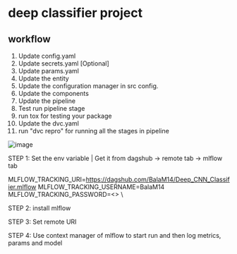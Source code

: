 # deep classifier project


## workflow

1.  Update config.yaml
2.  Update secrets.yaml [Optional]
3.  Update params.yaml
4.  Update the entity
5.  Update the configuration manager in src config.
6.  Update the components
7.  Update the pipeline
8.  Test run pipeline stage
9.  run tox for testing your package
10. Update the dvc.yaml
11. run "dvc repro" for running all the stages in pipeline

![image](https://raw.githubusercontent.com/BalaM14/Deep_CNN_Classifier/main/docs/images/Data%20Ingestion%402x%20(1).png)


STEP 1: Set the env variable | Get it from dagshub -> remote tab -> mlflow tab

MLFLOW_TRACKING_URI=https://dagshub.com/BalaM14/Deep_CNN_Classifier.mlflow
MLFLOW_TRACKING_USERNAME=BalaM14
MLFLOW_TRACKING_PASSWORD=<> \

STEP 2: install mlflow

STEP 3: Set remote URI

STEP 4: Use context manager of mlflow to start run and then log metrics, params and model